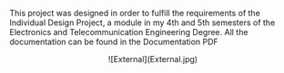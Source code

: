 This project was designed in order to fulfill the requirements of the Individual Design Project, a module in my 4th and 5th semesters of the Electronics and Telecommunication Engineering Degree. 
All the documentation can be found in the Documentation PDF

<div style="text-align: center;">
![External](External.jpg)
</div>
